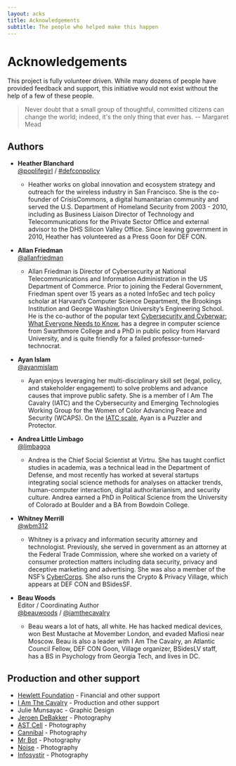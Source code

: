 ```yaml
---
layout: acks
title: Acknowledgements
subtitle: The people who helped make this happen
---
```


# Acknowledgements

This project is fully volunteer driven. While many dozens of people have provided feedback and support, this initiative would not exist without the help of a few of these people.

>Never doubt that a small group of thoughtful, committed citizens can change the world; indeed, it's the only thing that ever has.
>-- Margaret Mead

## Authors


* **Heather Blanchard** <br /> <span class="biossocial"><i class="fab fa-twitter"></i> [@poplifegirl](https://twitter.com/poplifegirl) / [#defconpolicy](https://twitter.com/search?q=%23defconpolicy) </span>
  + Heather works on global innovation and ecosystem strategy and outreach for the wireless industry in San Francisco. She is the co-founder of CrisisCommons, a digital humanitarian community and served the U.S. Department of Homeland Security from 2003 - 2010, including as Business Liaison Director of Technology and Telecommunications for the Private Sector Office and external advisor to the DHS Silicon Valley Office. Since leaving government in 2010, Heather has volunteered as a Press Goon for DEF CON.

* **Allan Friedman** <br /> <span class="biossocial"><i class="fab fa-twitter"></i>[@allanfriedman](https://twitter.com/allanfriedman)
  + Allan Friedman is Director of Cybersecurity at National Telecommunications and Information Administration in the US Department of Commerce. Prior to joining the Federal Government, Friedman spent over 15 years as a noted InfoSec and tech policy scholar at Harvard’s Computer Science Department, the Brookings Institution and George Washington University’s Engineering School. He is the co-author of the popular text [Cybersecurity and Cyberwar: What Everyone Needs to Know](https://www.cybersecurityandwar.com/), has a degree in computer science from Swarthmore College and a PhD in public policy from Harvard University, and is quite friendly for a failed professor-turned-technocrat.

* **Ayan Islam** <br /> <span class="biossocial"><i class="fab fa-twitter"></i> [@ayanmislam](https://twitter.com/ayanmislam)
  + Ayan enjoys leveraging her multi-disciplinary skill set (legal, policy, and stakeholder engagement) to solve problems and advance causes that improve public safety. She is a member of I Am The Cavalry (IATC) and the Cybersecurity and Emerging Technologies Working Group for the Women of Color Advancing Peace and Security (WCAPS). On the [IATC scale](https://www.iamthecavalry.org/motivations), Ayan is a Puzzler and Protector.

* **Andrea Little Limbago** <br /> <span class="biossocial"><i class="fab fa-twitter"></i> [@limbagoa](https://twitter.com/limbagoa)
  + Andrea is the Chief Social Scientist at Virtru. She has taught conflict studies in academia, was a technical lead in the Department of Defense, and most recently has worked at several startups integrating social science methods for analyses on attacker trends, human-computer interaction, digital authoritarianism, and security culture. Andrea earned a PhD in Political Science from the University of Colorado at Boulder and a BA from Bowdoin College.

* **Whitney Merrill** <br /> <span class="biossocial"><i class="fab fa-twitter"></i> [@wbm312](https://twitter.com/wbm312)
  + Whitney is a privacy and information security attorney and technologist. Previously, she served in government as an attorney at the Federal Trade Commission, where she worked on a variety of consumer protection matters including data security, privacy and deceptive marketing and advertising. She was also a member of the NSF’s [CyberCorps](https://www.sfs.opm.gov/). She also runs the Crypto & Privacy Village, which appears at DEF CON and BSidesSF.

* **Beau Woods** <br /><span class="acktitle">Editor / Coordinating Author</span> <br /> <span class="biossocial"><i class="fab fa-twitter"></i>[@beauwoods](https://twitter.com/beauwoods) / [@iamthecavalry](https://twitter.com/iamthecavalry)
  + Beau wears a lot of hats, all white. He has hacked medical devices, won Best Mustache at Movember London, and evaded Mafiosi near Moscow. Beau is also a leader with I Am The Cavalry, an Atlantic Council Fellow, DEF CON Goon, Village organizer, BSidesLV staff, has a BS in Psychology from Georgia Tech, and lives in DC.

## Production and other support
* [Hewlett Foundation](https://hewlett.org) - Financial and other support
* [I Am The Cavalry](https://iamthecavalry.org) - Production and other support
* Julie Munsayac - Graphic Design
* [Jeroen DeBakker](https://www.jdebakker.com/cyber-security-2) - Photography
* [AST Cell](https://hackerphotos.com/index.php?/category/35) - Photography
* [Cannibal](https://media.defcon.org/DEF%20CON%2026/DEF%20CON%2026%20pictures/DEF%20CON%2026%20Cannibal%20pictures/) - Photography
* [Mr Bot](https://media.defcon.org/DEF%20CON%2026/DEF%20CON%2026%20pictures/DEF%20CON%2026%20Mr_Bot%20pictures/) - Photography
* [Noise](https://media.defcon.org/DEF%20CON%2026/DEF%20CON%2026%20pictures/DEF%20CON%2026%20Noise%20pictures/) - Photography
* [Infosystir](https://media.defcon.org/DEF%20CON%2026/DEF%20CON%2026%20pictures/DEF%20CON%2026%20infosystir%20pictures/) - Photography
